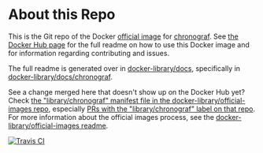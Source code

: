 # About this Repo

This is the Git repo of the Docker [official image](https://docs.docker.com/docker-hub/official_repos/) for [chronograf](https://registry.hub.docker.com/_/chronograf/). See [the Docker Hub page](https://registry.hub.docker.com/_/chronograf/) for the full readme on how to use this Docker image and for information regarding contributing and issues.

The full readme is generated over in [docker-library/docs](https://github.com/docker-library/docs), specifically in [docker-library/docs/chronograf](https://github.com/docker-library/docs/tree/master/chronograf).

See a change merged here that doesn't show up on the Docker Hub yet? Check [the "library/chronograf" manifest file in the docker-library/official-images repo](https://github.com/docker-library/official-images/blob/master/library/chronograf), especially [PRs with the "library/chronograf" label on that repo](https://github.com/docker-library/official-images/labels/library%2Fchronograf). For more information about the official images process, see the [docker-library/official-images readme](https://github.com/docker-library/official-images/blob/master/README.md).

[![Travis CI](https://img.shields.io/travis/influxdata/chronograf-docker/master.svg)](https://travis-ci.org/influxdata/chronograf-docker/branches)

<!-- THIS FILE IS GENERATED BY https://github.com/docker-library/docs/blob/master/generate-repo-stub-readme.sh -->
